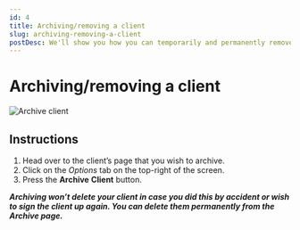 ```yaml
---
id: 4
title: Archiving/removing a client
slug: archiving-removing-a-client
postDesc: We'll show you how you can temporarily and permanently remove a client.
---
```


# Archiving/removing a client

![Archive client](/media-uploads/archive.gif)

## Instructions

1. Head over to the client’s page that you wish to archive.
2. Click on the _Options_ tab on the top-right of the screen.
3. Press the **Archive** **Client** button.

**_Archiving won’t delete your client in case you did this by accident or wish to sign the client up again. You can delete them permanently from the Archive page._**
